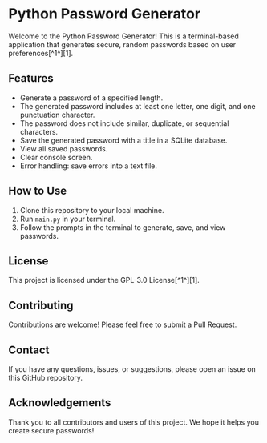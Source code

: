 # Python Password Generator

Welcome to the Python Password Generator! This is a terminal-based application that generates secure, random passwords based on user preferences[^1^][1].

## Features

- Generate a password of a specified length.
- The generated password includes at least one letter, one digit, and one punctuation character.
- The password does not include similar, duplicate, or sequential characters.
- Save the generated password with a title in a SQLite database.
- View all saved passwords.
- Clear console screen.
- Error handling: save errors into a text file.

## How to Use

1. Clone this repository to your local machine.
2. Run `main.py` in your terminal.
3. Follow the prompts in the terminal to generate, save, and view passwords.

## License

This project is licensed under the GPL-3.0 License[^1^][1].

## Contributing

Contributions are welcome! Please feel free to submit a Pull Request.

## Contact

If you have any questions, issues, or suggestions, please open an issue on this GitHub repository.

## Acknowledgements

Thank you to all contributors and users of this project. We hope it helps you create secure passwords!
